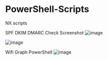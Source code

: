 # PowerShell-Scripts
NX scripts

SPF DKIM DMARC Check Screenshot
![image](https://user-images.githubusercontent.com/124594745/224478439-85d0bcc7-6f89-4168-86a0-e5506b3509c8.png)

![image](https://user-images.githubusercontent.com/124594745/224478391-4a56d1ee-8368-4741-afcf-082469746af1.png)

Wifi Graph PowerShell
![image](https://user-images.githubusercontent.com/124594745/224478539-3094d0e9-9326-4639-92a1-c6c33109231f.png)

